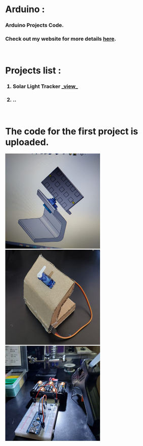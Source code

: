 # Arduino :
<h3>Arduino Projects Code.</h3>
<h3>Check out my website for more details <a href='https://ard-uno.netlify.app'>here</a>.</h3> 
<br>
<h1>Projects list :</h1>
<ol>
    <h3><li>Solar Light Tracker <a href='https://ard-uno.netlify.app/projects/solar-panel'> _view_ </a></li></h3>
    <h3><li>..</li></h3>
</ol>
<br>
<h1>The code for the first project is uploaded.</h1>
<div>
    <img src="demos/solar-panel-1.jpg" width="300" height="300">
    <img src="demos/solar-panel-2.jpg" width="300" height="300">
    <img src="demos/solar-panel-3.jpg" width="300" height="300">
</div>
